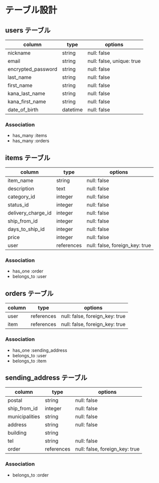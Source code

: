 # テーブル設計

## users テーブル

| column             | type       | options                        |
| ------------------ | ---------- | ------------------------------ |
| nickname           | string     | null: false                    |
| email              | string     | null: false, unique: true      |
| encrypted_password | string     | null: false                    |
| last_name          | string     | null: false                    |
| first_name         | string     | null: false                    |
| kana_last_name     | string     | null: false                    |
| kana_first_name    | string     | null: false                    |
| date_of_birth      | datetime   | null: false                    |

### Association

- has_many   :items
- has_many   :orders

## items テーブル

| column             | type       | options                        |
| ------------------ | ------     | ------------------------------ |
| item_name          | string     | null: false                    |
| description        | text       | null: false                    |
| category_id        | integer    | null: false                    |
| status_id          | integer    | null: false                    |
| delivery_charge_id | integer    | null: false                    |
| ship_from_id       | integer    | null: false                    |
| days_to_ship_id    | integer    | null: false                    |
| price              | integer    | null: false                    |
| user               | references | null: false, foreign_key: true |

### Association

- has_one    :order
- belongs_to :user

## orders テーブル

| column             | type       | options                        |
| ------------------ | ---------- | ------------------------------ |
| user               | references | null: false, foreign_key: true |
| item               | references | null: false, foreign_key: true |

### Association

- has_one    :sending_address
- belongs_to :user
- belongs_to :item

## sending_address テーブル

| column             | type       | options                        |
| ------------------ | ---------- | ------------------------------ |
| postal             | string     | null: false                    |
| ship_from_id       | integer    | null: false                    |
| municipalities     | string     | null: false                    |
| address            | string     | null: false                    |
| building           | string     |                                |
| tel                | string     | null: false                    |
| order              | references | null: false, foreign_key: true |

### Association

- belongs_to :order